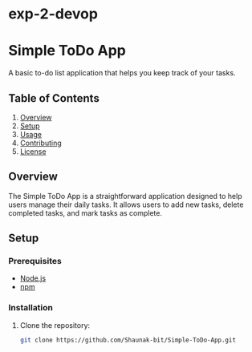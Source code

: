 # exp-2-devop
# Simple ToDo App

A basic to-do list application that helps you keep track of your tasks.

## Table of Contents

1. [Overview](#overview)
2. [Setup](#setup)
3. [Usage](#usage)
4. [Contributing](#contributing)
5. [License](#license)

## Overview

The Simple ToDo App is a straightforward application designed to help users manage their daily tasks. It allows users to add new tasks, delete completed tasks, and mark tasks as complete.

## Setup

### Prerequisites

- [Node.js](https://nodejs.org/)
- [npm](https://www.npmjs.com/)

### Installation

1. Clone the repository:
   ```bash
   git clone https://github.com/Shaunak-bit/Simple-ToDo-App.git
